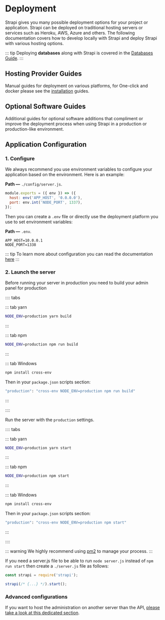 # Deployment

Strapi gives you many possible deployment options for your project or application. Strapi can be deployed on traditional hosting servers or services such as Heroku, AWS, Azure and others. The following documentation covers how to develop locally with Strapi and deploy Strapi with various hosting options.

::: tip
Deploying **databases** along with Strapi is covered in the [Databases Guide](../guides/databases.md).
:::

## Hosting Provider Guides

Manual guides for deployment on various platforms, for One-click and docker please see the [installation](./installation) guides.

<div>
	<InstallLink link="../deployment/amazon-aws">
    <template #icon>
    <svg width="64" height="64" viewBox="0 0 32 32" xmlns="http://www.w3.org/2000/svg"><g fill="#fff" fill-rule="evenodd"><path d="M15.63 31.388l-7.135-2.56V18.373l7.135 2.43zm1.3 0l7.135-2.56V18.373l-7.135 2.432zm-7.7-13.8l7.2-2.033 6.696 2.16-6.696 2.273zm-2.092-.8L0 14.22V3.75l7.135 2.43zm1.307 0l7.135-2.56V3.75L8.443 6.192zm-7.7-13.8l7.2-2.043 6.696 2.16-6.696 2.273zm23.052 13.8l-7.135-2.56V3.75l7.135 2.43zm1.3 0l7.135-2.56V3.75l-7.135 2.43zm-7.7-13.8l7.2-2.033 6.696 2.16-6.696 2.273z" fill-rule="nonzero"></path></g></svg>
    </template>
		<template #title>Amazon AWS</template>
		<template #description>
			Step by step guide for deploying on AWS EC2
		</template>
	</InstallLink>
</div>

<div>
	<InstallLink link="../deployment/azure">
    <template #icon>
    <svg width="100" height="77.43" xmlns="http://www.w3.org/2000/svg" viewBox="0 0 19.68 15.24"><path d="M9.105 14.43l4.642-.82.043-.01-2.387-2.84a403.945 403.945 0 0 1-2.387-2.853c0-.014 2.465-6.802 2.479-6.826.004-.008 1.682 2.888 4.066 7.02l4.09 7.09.031.054-7.587-.001-7.587-.001 4.597-.812zM0 13.566c0-.004 1.125-1.957 2.5-4.34L5 4.893l2.913-2.445C9.515 1.104 10.83.002 10.836 0a.512.512 0 0 1-.047.118L7.625 6.903l-3.107 6.663-2.259.003c-1.242.002-2.259 0-2.259-.004z" fill="#fff"/></svg>
    </template>
		<template #title>Azure</template>
		<template #description>
			Step by step guide for deploying on Azure
		</template>
	</InstallLink>
</div>

<div>
	<InstallLink link="../deployment/digitalocean">
		<template #icon>
			<svg width="178" height="177" viewBox="0 0 178 177" xmlns="http://www.w3.org/2000/svg"><g fill="#fff" fill-rule="evenodd"><path d="M89 176.5v-34.2c36.2 0 64.3-35.9 50.4-74-5.1-14-16.4-25.3-30.5-30.4-38.1-13.8-74 14.2-74 50.4H.8C.8 30.6 56.6-14.4 117.1 4.5c26.4 8.3 47.5 29.3 55.7 55.7 18.9 60.5-26.1 116.3-83.8 116.3z" fill-rule="nonzero"></path><path d="M89.1 142.5H55v-34.1h34.1zM55 168.6H28.9v-26.1H55zM28.9 142.5H7v-21.9h21.9v21.9z"></path></g></svg>
		</template>
		<template #title>DigitalOcean</template>
		<template #description>
			Manual step by step guide for deploying on DigitalOcean droplets
		</template>
	</InstallLink>
</div>

<div>
	<InstallLink link="../deployment/google-app-engine">
		<template #icon>
			<svg xmlns="http://www.w3.org/2000/svg" xmlns:xlink="http://www.w3.org/1999/xlink" viewBox="0 0 24 24" version="1.1"><path d="M6.969 3L4.094 8.188l1.468 2.624L8.438 6h10.25L17 3zm8.75 4l2.969 4.906L13.625 21H17l5-9-2.781-5zM12 8c-2.207 0-4 1.793-4 4s1.793 4 4 4 4-1.793 4-4-1.793-4-4-4zM3.531 9.219L2 12l4.969 9H12.5l1.656-3h-5.75zM12 10c1.102 0 2 .898 2 2 0 1.102-.898 2-2 2-1.102 0-2-.898-2-2 0-1.102.898-2 2-2z" fill="#fff"/></svg>
		</template>
		<template #title>Google App Engine</template>
		<template #description>
			Manual step by step guide for deploying on GCP's App Engine
		</template>
	</InstallLink>
</div>

<div>
	<InstallLink link="../deployment/heroku">
    <template #icon>
    <svg xmlns="http://www.w3.org/2000/svg" width="64" height="64" viewBox="0 0 5.12 5.12" preserveAspectRatio="xMinYMin meet"><path d="M3.068 4.415V2.382s.132-.487-1.63.2C1.436 2.6 1.436.7 1.436.7L2.01.697v1.2s1.61-.635 1.61.48v2.026h-.555zm.328-2.986h-.6c.22-.27.42-.73.42-.73h.63s-.108.3-.44.73zm-1.95 2.982V3.254l.58.58-.58.58z" fill="#fff"/></svg>
    </template>
		<template #title>Heroku</template>
		<template #description>
			Step by step guide for deploying on Heroku
		</template>
	</InstallLink>
</div>

<div>
	<InstallLink link="../deployment/ibm-cloud">
    <template #icon>
			<svg xmlns="http://www.w3.org/2000/svg" width="64" height="64" viewBox="0 0 32 32" preserveAspectRatio="xMidYMid meet"><path d="M24.5805,13.65A9.7327,9.7327,0,0,0,6.286,17.5387,6.75,6.75,0,0,0,7,31H23a8.7465,8.7465,0,0,0,1.5805-17.35ZM23,29.5H7a5.2373,5.2373,0,0,1-.6993-10.4293,9.7265,9.7265,0,0,0,1.1036,3.7838.75.75,0,1,0,1.3213-.709A8.25,8.25,0,0,1,22.752,13.5133a8.754,8.754,0,0,0-6.315,2.95.75.75,0,1,0,1.1245.9922A7.25,7.25,0,1,1,23,29.5Z" fill="#fff"/></svg>
    </template>
		<template #title>IBM Cloud</template>
		<template #description>
			Step by step guide for deploying on IBM Cloud
		</template>
	</InstallLink>
</div>

## Optional Software Guides

Additional guides for optional software additions that compliment or improve the deployment process when using Strapi in a production or production-like environment.

<div>
	<InstallLink link="../deployment/caddy-proxy">
    <template #icon>
    <svg width="100%" height="100%" viewBox="0 0 103 103" version="1.1" xmlns="http://www.w3.org/2000/svg" xmlns:xlink="http://www.w3.org/1999/xlink" style="fill-rule:evenodd;clip-rule:evenodd;stroke-linejoin:round;stroke-miterlimit:2;fill:fff"><g transform="matrix(1,0,0,1,-469.827,-182.266)"><g id="Icon" transform="matrix(0.672861,0,0,0.672861,438.989,27.7667)"><circle cx="122.367" cy="306.152" r="73.563" style="fill:3498DB"/><clipPath id="_clip1"><circle cx="122.367" cy="306.152" r="73.563"/></clipPath><g clip-path="url(#_clip1)"><g transform="matrix(1.55283,0,0,1.55283,-66.5904,101.019)"><g transform="matrix(0.146503,0,0,0.15211,81.614,98.6353)"><path d="M85.551,183.291C85.551,128.882 102.812,88.234 135.453,61.494C166.928,35.708 212.88,22.79 270.112,23.514C328.331,24.245 374.014,37.487 405.1,63.019C437.585,89.699 454.581,130.12 454.581,185.182L454.385,299.127L465.87,287.662L393.91,287.662L405.395,299.147L405.395,214.64L405.37,214.262C405.253,212.503 405.182,210.523 405.084,206.73C404.776,194.814 404.565,190.027 403.813,182.495C402.737,171.714 400.852,161.708 397.84,152.132C391.076,130.625 379.053,112.815 360.448,99.724C338.827,84.512 309.329,76.514 271.083,76.514C232.573,76.514 202.721,84.545 180.754,99.789C161.792,112.947 149.442,130.896 142.568,152.426C139.23,162.883 137.286,173.837 136.402,185.436C135.768,193.755 135.712,200.667 135.953,211.011C135.957,211.188 136.001,213.041 136.013,213.552C136.033,214.451 136.047,215.151 136.058,215.785L136.056,215.6L136.056,299.147L147.541,287.662L74.066,287.662L85.551,299.147L85.551,183.291ZM62.581,183.291L62.581,310.632L159.026,310.632L159.026,215.6L159.025,215.414C159.013,214.721 158.998,213.974 158.977,213.029C158.965,212.506 158.921,210.643 158.917,210.476C158.692,200.834 158.743,194.564 159.306,187.182C160.062,177.255 161.699,168.028 164.45,159.412C169.858,142.472 179.291,128.762 193.849,118.66C211.673,106.291 236.977,99.484 271.083,99.484C304.881,99.484 329.785,106.236 347.23,118.51C361.438,128.508 370.598,142.076 375.928,159.023C378.426,166.966 380.026,175.461 380.956,184.777C381.633,191.558 381.828,195.975 382.122,207.324C382.228,211.423 382.307,213.611 382.45,215.778L382.425,215.02L382.425,310.632L477.335,310.632L477.355,299.167L477.551,185.201C477.551,123.576 457.784,76.564 419.679,45.268C384.065,16.018 333.419,1.337 270.402,0.546C140.797,-1.094 62.581,62.983 62.581,183.291Z" style="fill-rule:nonzero;"/></g><g transform="matrix(0.224865,0,0,0.22949,50.577,55.9129)"><path d="M492.019,420.805C492.019,392.917 468.912,370.275 440.45,370.275L184.447,370.275C155.985,370.275 132.878,392.917 132.878,420.805L132.878,572.108C132.878,599.996 155.985,622.637 184.447,622.637L440.45,622.637C468.912,622.637 492.019,599.996 492.019,572.108L492.019,420.805Z"/></g></g></g></g></g></svg>
    </template>
		<template #title>Caddy</template>
		<template #description>
			Overview of proxying Strapi with Caddy
		</template>
	</InstallLink>
</div>

<div>
	<InstallLink link="../deployment/haproxy-proxy">
    <template #icon>
    HAP
    </template>
		<template #title>HAProxy</template>
		<template #description>
			Overview of proxying Strapi with HAProxy
		</template>
	</InstallLink>
</div>

<div>
	<InstallLink link="../deployment/nginx-proxy">
    <template #icon>
    <svg xmlns="http://www.w3.org/2000/svg" viewBox="-35.5 26 32 32" width="64" height="64"><path d="M-33.442 42.023v-7.637a.68.68 0 0 1 .385-.651l13.173-7.608c.237-.148.503-.178.74-.03l13.232 7.637a.71.71 0 0 1 .355.651V49.63a.71.71 0 0 1-.355.651l-11.367 6.57a56.27 56.27 0 0 1-1.806 1.036c-.266.148-.533.148-.8 0l-13.202-7.608c-.237-.148-.355-.326-.355-.622v-7.637z" fill="#fff"/><path d="M-24.118 39.18v8.9c0 1.006-.8 1.894-1.865 1.865-.65-.03-1.154-.296-1.5-.858-.178-.266-.237-.562-.237-.888V35.836c0-.83.503-1.42 1.154-1.687s1.302-.207 1.954 0c.622.178 1.095.562 1.5 1.036l7.874 9.443c.03.03.06.09.118.148v-9c0-.947.65-1.687 1.57-1.776 1.154-.148 1.924.68 2.042 1.54v12.6c0 .7-.326 1.214-.918 1.54-.444.237-.918.296-1.42.266a3.23 3.23 0 0 1-1.954-.829c-.296-.266-.503-.592-.77-.888l-7.49-8.97c0-.03-.03-.06-.06-.09z" fill="#3498DB"/></svg>
    </template>
		<template #title>Nginx</template>
		<template #description>
			Overview of proxying Strapi with Nginx
		</template>
	</InstallLink>
</div>

## Application Configuration

### 1. Configure

We always recommend you use environment variables to configure your application based on the environment. Here is an example:

**Path —** `./config/server.js`.

```js
module.exports = ({ env }) => ({
  host: env('APP_HOST', '0.0.0.0'),
  port: env.int('NODE_PORT', 1337),
});
```

Then you can create a `.env` file or directly use the deployment platform you use to set environment variables:

**Path —** `.env`.

```
APP_HOST=10.0.0.1
NODE_PORT=1338
```

::: tip
To learn more about configuration you can read the documentation [here](../concepts/configurations.md)
:::

### 2. Launch the server

Before running your server in production you need to build your admin panel for production

:::: tabs

::: tab yarn

```bash
NODE_ENV=production yarn build
```

:::

::: tab npm

```bash
NODE_ENV=production npm run build
```

:::

::: tab Windows

```bash
npm install cross-env
```

Then in your `package.json` scripts section:

```bash
"production": "cross-env NODE_ENV=production npm run build"
```

:::

::::

Run the server with the `production` settings.

:::: tabs

::: tab yarn

```bash
NODE_ENV=production yarn start
```

:::

::: tab npm

```bash
NODE_ENV=production npm start
```

:::

::: tab Windows

```bash
npm install cross-env
```

Then in your `package.json` scripts section:

```bash
"production": "cross-env NODE_ENV=production npm start"
```

:::

::::

::: warning
We highly recommend using [pm2](https://github.com/Unitech/pm2/) to manage your process.
:::

If you need a server.js file to be able to run `node server.js` instead of `npm run start` then create a `./server.js` file as follows:

```js
const strapi = require('strapi');

strapi(/* {...} */).start();
```

### Advanced configurations

If you want to host the administration on another server than the API, [please take a look at this dedicated section](../admin-panel/deploy.md).
